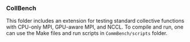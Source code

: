 ### CollBench

This folder includes an extension for testing standard collective functions with CPU-only MPI, GPU-aware MPI, and NCCL. To compile and run, one can use the Make files and run scripts in ```CommBench/scripts``` folder.
